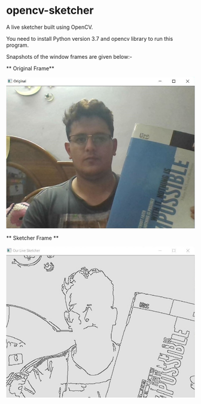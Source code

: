 # opencv-sketcher
A live sketcher built using OpenCV.

You need to install Python version 3.7 and opencv library to run this program.

Snapshots of the window frames are given below:-

** Original Frame**

![original](original.JPG)


** Sketcher Frame **

![sketch](sketch.JPG)
